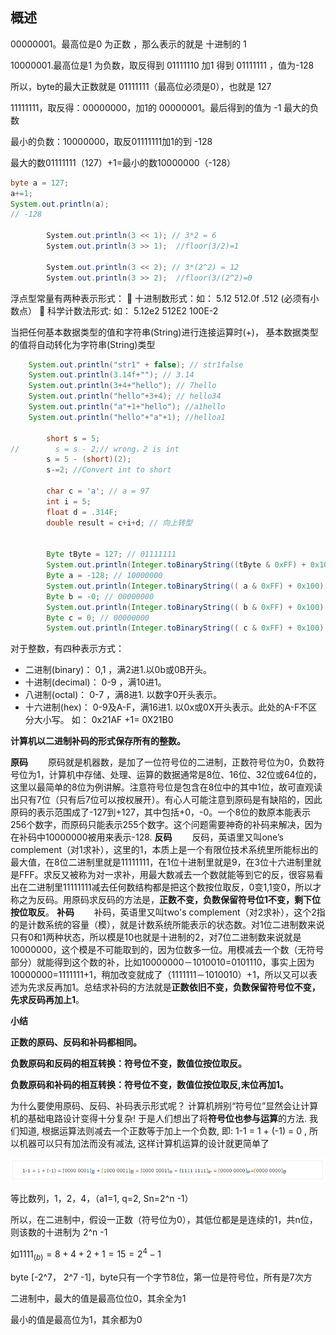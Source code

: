 ## 概述

00000001。最高位是0 为正数 ，那么表示的就是 十进制的 1

10000001.最高位是1 为负数，取反得到 01111110 加1 得到 01111111 ，值为-128

所以，byte的最大正数就是 01111111（最高位必须是0），也就是 127

11111111，取反得：00000000，加1的 00000001。最后得到的值为 -1  最大的负数

最小的负数：10000000，取反01111111加1的到 -128

最大的数01111111（127）+1=最小的数10000000（-128）

```java
byte a = 127; 
a+=1; 
System.out.println(a); 
// -128

        System.out.println(3 << 1); // 3*2 = 6
        System.out.println(3 >> 1);  //floor(3/2)=1

        System.out.println(3 << 2); // 3*(2^2) = 12
        System.out.println(3 >> 2);  //floor(3/(2^2)=0
```

浮点型常量有两种表示形式：
 十进制数形式：如： 5.12 512.0f .512 (必须有小数点）
 科学计数法形式: 如： 5.12e2 512E2 100E-2  

当把任何基本数据类型的值和字符串(String)进行连接运算时(+)， 基本数据类型的值将自动转化为字符串(String)类型  

```java
    System.out.println("str1" + false); // str1false
    System.out.println(3.14f+""); // 3.14
    System.out.println(3+4+"hello"); // 7hello
    System.out.println("hello"+3+4); // hello34
    System.out.println("a"+1+"hello"); //a1hello
    System.out.println("hello"+"a"+1); //helloa1

        short s = 5;
//        s = s - 2;// wrong，2 is int
        s = 5 - (short)(2);
		s-=2; //Convert int to short

        char c = 'a'; // a = 97
        int i = 5;
        float d = .314F;
        double result = c+i+d; // 向上转型


        Byte tByte = 127; // 01111111
        System.out.println(Integer.toBinaryString((tByte & 0xFF) + 0x100).substring(1));
        Byte a = -128; // 10000000
        System.out.println(Integer.toBinaryString(( a & 0xFF) + 0x100).substring(1));
        Byte b = -0; // 00000000
        System.out.println(Integer.toBinaryString(( b & 0xFF) + 0x100).substring(1));
        Byte c = 0; // 00000000
        System.out.println(Integer.toBinaryString(( c & 0xFF) + 0x100).substring(1));
```
对于整数，有四种表示方式：

- 二进制(binary)： 0,1 ，满2进1.以0b或0B开头。
- 十进制(decimal)： 0-9 ，满10进1。
- 八进制(octal)： 0-7 ，满8进1. 以数字0开头表示。
- 十六进制(hex)： 0-9及A-F，满16进1. 以0x或0X开头表示。此处的A-F不区分大小写。
  如： 0x21AF +1= 0X21B0

**计算机以二进制补码的形式保存所有的整数。**



**原码**
　　原码就是机器数，是加了一位符号位的二进制，正数符号位为0，负数符号位为1，计算机中存储、处理、运算的数据通常是8位、16位、32位或64位的，这里以最简单的8位为例讲解。注意符号位是包含在8位中的其中1位，故可直观读出只有7位（只有后7位可以按权展开）。有心人可能注意到原码是有缺陷的，因此原码的表示范围成了-127到+127，其中包括+0，-0。一个8位的数原本能表示256个数字，而原码只能表示255个数字。这个问题需要神奇的补码来解决，因为在补码中10000000被用来表示-128.
**反码**
　　反码，英语里又叫one’s complement（对1求补），这里的1，本质上是一个有限位技术系统里所能标出的最大值，在8位二进制里就是11111111，在1位十进制里就是9，在3位十六进制里就是FFF。求反又被称为对一求补，用最大数减去一个数就能等到它的反，很容易看出在二进制里11111111减去任何数结构都是把这个数按位取反，0变1,1变0，所以才称之为反码。用原码求反码的方法是，**正数不变，负数保留符号位1不变，剩下位按位取反**。
**补码**
　　补码，英语里又叫two's complement（对2求补），这个2指的是计数系统的容量（模），就是计数系统所能表示的状态数。对1位二进制数来说只有0和1两种状态，所以模是10也就是十进制的2，对7位二进制数来说就是10000000，这个模是不可能取到的，因为位数多一位。用模减去一个数（无符号部分）就能得到这个数的补，比如10000000－1010010=0101110，事实上因为10000000=1111111+1，稍加改变就成了（1111111－1010010）+1，所以又可以表述为先求反再加1。总结求补码的方法就是**正数依旧不变，负数保留符号位不变，先求反码再加上1**。

**小结**

**正数的原码、反码和补码都相同。**

**负数原码和反码的相互转换：符号位不变，数值位按位取反。**

**负数原码和补码的相互转换：符号位不变，数值位按位取反,末位再加1。**



为什么要使用原码、反码、补码表示形式呢？
计算机辨别“符号位”显然会让计算机的基础电路设计变得十分复杂! 于是人们想出了将**符号位也参与运算**的方法. 我们知道, 根据运算法则减去一个正数等于加上一个负数, 即: 1-1 = 1 + (-1) = 0 , 所以机器可以只有加法而没有减法, 这样计算机运算的设计就更简单了

![](illustration/1.png)

等比数列，1，2，4，（a1=1, q=2, Sn=2^n -1）

所以，在二进制中，假设一正数（符号位为0），其低位都是是连续的1，共n位，则该数的十进制为 2^n -1

如$1111_{(b)} = 8+4+2+1 = 15 = 2^4-1$

byte [-2^7， 2^7 -1]，byte只有一个字节8位，第一位是符号位，所有是7次方

二进制中，最大的值是最高位位0，其余全为1

最小的值是最高位为1，其余都为0